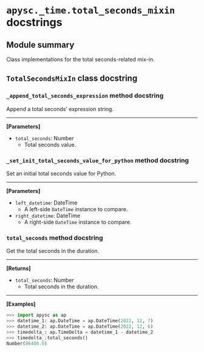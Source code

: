 # `apysc._time.total_seconds_mixin` docstrings

## Module summary

Class implementations for the total seconds-related mix-in.

## `TotalSecondsMixIn` class docstring

### `_append_total_seconds_expression` method docstring

Append a total seconds' expression string.<hr>

**[Parameters]**

- `total_seconds`: Number
  - Total seconds value.

### `_set_init_total_seconds_value_for_python` method docstring

Set an initial total seconds value for Python.<hr>

**[Parameters]**

- `left_datetime`: DateTime
  - A left-side `DateTime` instance to compare.
- `right_datetime`: DateTime
  - A right-side `DateTime` instance to compare.

### `total_seconds` method docstring

Get the total seconds in the duration.<hr>

**[Returns]**

- `total_seconds`: Number
  - Total seconds in the duration.

<hr>

**[Examples]**

```py
>>> import apysc as ap
>>> datetime_1: ap.DateTime = ap.DateTime(2022, 12, 7)
>>> datetime_2: ap.DateTime = ap.DateTime(2022, 12, 6)
>>> timedelta_: ap.TimeDelta = datetime_1 - datetime_2
>>> timedelta_.total_seconds()
Number(86400.0)
```